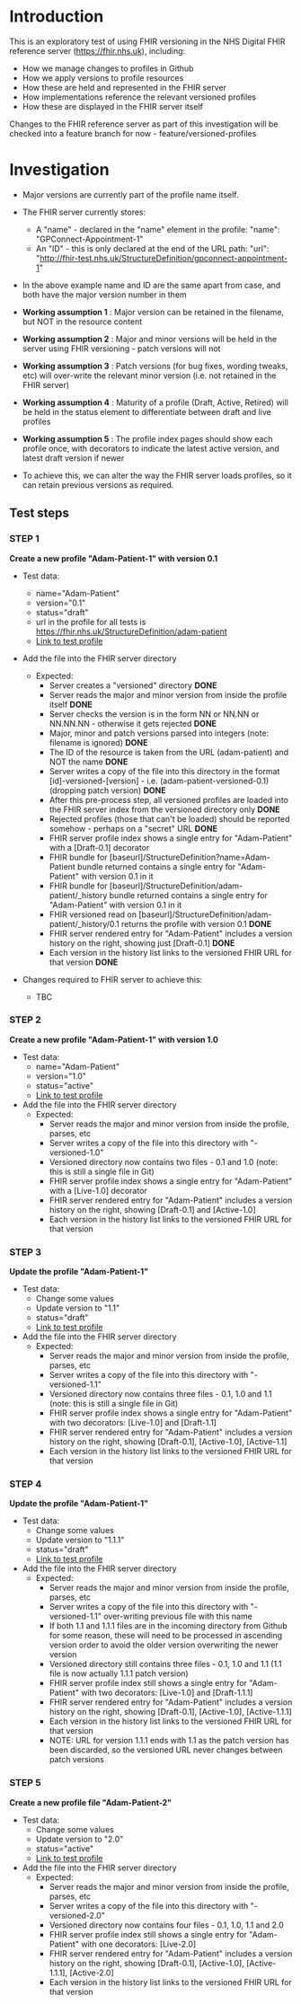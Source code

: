 # Introduction

This is an exploratory test of using FHIR versioning in the NHS Digital FHIR reference server (https://fhir.nhs.uk), including:

- How we manage changes to profiles in Github
- How we apply versions to profile resources
- How these are held and represented in the FHIR server
- How implementations reference the relevant versioned profiles
- How these are displayed in the FHIR server itself

Changes to the FHIR reference server as part of this investigation will be checked into a feature branch for now - feature/versioned-profiles

# Investigation

- Major versions are currently part of the profile name itself.
- The FHIR server currently stores:
	- A "name" - declared in the "name" element in the profile: "name": "GPConnect-Appointment-1"
	- An "ID" - this is only declared at the end of the URL path: "url": "http://fhir-test.nhs.uk/StructureDefinition/gpconnect-appointment-1"
- In the above example name and ID are the same apart from case, and both have the major version number in them

- **Working assumption 1** : Major version can be retained in the filename, but NOT in the resource content
- **Working assumption 2** : Major and minor versions will be held in the server using FHIR versioning - patch versions will not
- **Working assumption 3** : Patch versions (for bug fixes, wording tweaks, etc) will over-write the relevant minor version (i.e. not retained in the FHIR server)
- **Working assumption 4** : Maturity of a profile (Draft, Active, Retired) will be held in the status element to differentiate between draft and live profiles
- **Working assumption 5** : The profile index pages should show each profile once, with decorators to indicate the latest active version, and latest draft version if newer

- To achieve this, we can alter the way the FHIR server loads profiles, so it can retain previous versions as required.

## Test steps

### STEP 1

**Create a new profile "Adam-Patient-1" with version 0.1**

- Test data:
	- name="Adam-Patient"
	- version="0.1"
	- status="draft"
	- url in the profile for all tests is https://fhir.nhs.uk/StructureDefinition/adam-patient
	- [Link to test profile](src/main/resources/VersioningProfiles/Step1-Adam-Patient-1.xml)
- Add the file into the FHIR server directory
	- Expected:
		- Server creates a "versioned" directory **DONE**
		- Server reads the major and minor version from inside the profile itself **DONE**
		- Server checks the version is in the form NN or NN.NN or NN.NN.NN - otherwise it gets rejected **DONE**
		- Major, minor and patch versions parsed into integers (note: filename is ignored) **DONE**
		- The ID of the resource is taken from the URL (adam-patient) and NOT the name **DONE**
		- Server writes a copy of the file into this directory in the format [id]-versioned-[version] - i.e. (adam-patient-versioned-0.1) (dropping patch version) **DONE**
		- After this pre-process step, all versioned profiles are loaded into the FHIR server index from the versioned directory only **DONE**
		- Rejected profiles (those that can't be loaded) should be reported somehow - perhaps on a "secret" URL **DONE**
		- FHIR server profile index shows a single entry for "Adam-Patient" with a [Draft-0.1] decorator
		- FHIR bundle for [baseurl]/StructureDefinition?name=Adam-Patient bundle returned contains a single entry for "Adam-Patient" with version 0.1 in it
		- FHIR bundle for [baseurl]/StructureDefinition/adam-patient/_history bundle returned contains a single entry for "Adam-Patient" with version 0.1 in it
		- FHIR versioned read on [baseurl]/StructureDefinition/adam-patient/_history/0.1 returns the profile with version 0.1 **DONE**
		- FHIR server rendered entry for "Adam-Patient" includes a version history on the right, showing just [Draft-0.1] **DONE**
		- Each version in the history list links to the versioned FHIR URL for that version **DONE**

- Changes required to FHIR server to achieve this:
	- TBC


### STEP 2

**Create a new profile "Adam-Patient-1" with version 1.0**

- Test data:
	- name="Adam-Patient"
	- version="1.0"
	- status="active"
	- [Link to test profile](src/main/resources/VersioningProfiles/Step2-Adam-Patient-1.xml)
- Add the file into the FHIR server directory
	- Expected:
		- Server reads the major and minor version from inside the profile, parses, etc
		- Server writes a copy of the file into this directory with "-versioned-1.0"
		- Versioned directory now contains two files - 0.1 and 1.0 (note: this is still a single file in Git)
		- FHIR server profile index shows a single entry for "Adam-Patient" with a [Live-1.0] decorator
		- FHIR server rendered entry for "Adam-Patient" includes a version history on the right, showing [Draft-0.1] and [Active-1.0]
		- Each version in the history list links to the versioned FHIR URL for that version
### STEP 3

**Update the profile "Adam-Patient-1"**

- Test data:
	- Change some values
	- Update version to "1.1"
	- status="draft"
	- [Link to test profile](src/main/resources/VersioningProfiles/Step3-Adam-Patient-1.xml)
- Add the file into the FHIR server directory
	- Expected:
		- Server reads the major and minor version from inside the profile, parses, etc
		- Server writes a copy of the file into this directory with "-versioned-1.1"
		- Versioned directory now contains three files - 0.1, 1.0 and 1.1 (note: this is still a single file in Git)
		- FHIR server profile index shows a single entry for "Adam-Patient" with two decorators: [Live-1.0] and [Draft-1.1]
		- FHIR server rendered entry for "Adam-Patient" includes a version history on the right, showing [Draft-0.1], [Active-1.0], [Active-1.1]
		- Each version in the history list links to the versioned FHIR URL for that version

### STEP 4

**Update the profile "Adam-Patient-1"**

- Test data:
	- Change some values
	- Update version to "1.1.1"
	- status="draft"
	- [Link to test profile](src/main/resources/VersioningProfiles/Step4-Adam-Patient-1.xml)
- Add the file into the FHIR server directory
	- Expected:
		- Server reads the major and minor version from inside the profile, parses, etc
		- Server writes a copy of the file into this directory with "-versioned-1.1" over-writing previous file with this name
		- If both 1.1 and 1.1.1 files are in the incoming directory from Github for some reason, these will need to be processed in ascending version order to avoid the older version overwriting the newer version
		- Versioned directory still contains three files - 0.1, 1.0 and 1.1 (1.1 file is now actually 1.1.1 patch version)
		- FHIR server profile index still shows a single entry for "Adam-Patient" with two decorators: [Live-1.0] and [Draft-1.1.1]
		- FHIR server rendered entry for "Adam-Patient" includes a version history on the right, showing [Draft-0.1], [Active-1.0], [Active-1.1.1]
		- Each version in the history list links to the versioned FHIR URL for that version
		- NOTE: URL for version 1.1.1 ends with 1.1 as the patch version has been discarded, so the versioned URL never changes between patch versions
### STEP 5

**Create a new profile file "Adam-Patient-2"**

- Test data:
	- Change some values
	- Update version to "2.0"
	- status="active"
	- [Link to test profile](src/main/resources/VersioningProfiles/Step5-Adam-Patient-1.xml)
- Add the file into the FHIR server directory
	- Expected:
		- Server reads the major and minor version from inside the profile, parses, etc
		- Server writes a copy of the file into this directory with "-versioned-2.0"
		- Versioned directory now contains four files - 0.1, 1.0, 1.1 and 2.0
		- FHIR server profile index still shows a single entry for "Adam-Patient" with one decorators: [Live-2.0]
		- FHIR server rendered entry for "Adam-Patient" includes a version history on the right, showing [Draft-0.1], [Active-1.0], [Active-1.1.1], [Active-2.0]
		- Each version in the history list links to the versioned FHIR URL for that version


